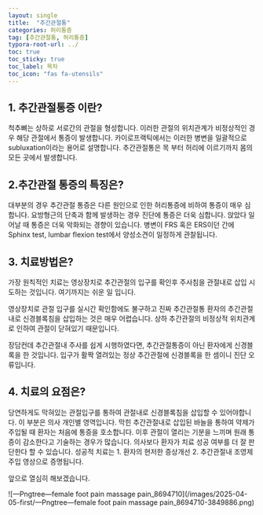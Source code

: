 ```yaml
---
layout: single
title:  "추간관절통"
categories: 허리통증
tag: [추간관절통, 허리통증]
typora-root-url: ../
toc: true
toc_sticky: true
toc_label: 목차
toc_icon: "fas fa-utensils"
---
```


## 1. 추간관절통증 이란?

척추뼈는 상하로 서로간의 관절을 형성합니다. 이러한 관절의 위치관계가 비정상적인 경우 해당 관절에서 통증이 발생합니다. 카이로프랙틱에서는 이러한 병변을 일괄적으로  subluxation이라는 용어로 설명합니다. 추간관절통은 목 부터 허리에 이르기까지 몸의 모든 곳에서 발생합니다. 

## 2.추간관절 통증의 특징은? 
대부분의 경우 추간관절 통증은 다른 원인으로 인한 허리통증에 비하여 통증이 매우 심합니다. 요방형근의 단축과 함께 발생하는 경우 진단에 통증은 더욱 심합니다. 앉았다 일어날 때 통증은 더욱 악화되는 경향이 있습니다. 병변이 FRS 혹은 ERS이던 간에 Sphinx test, lumbar flexion test에서 양성소견이 일정하게 관찰됩니다. 

## 3. 치료방법은?

가장 원칙적인 치료는 영상장치로 추간관절의 입구를 확인후 주사침을 관절내로 삽입 시도하는 것입니다.  여기까지는 쉬운 일 입니다. 

영상장치로 관절 입구를 실시간 확인함에도 불구하고 진짜 추간관절통 환자의 추간관절내로 신경블록침을 삽입하는 것은 매우 어렵습니다. 상하 추간관절의 비정상적 위치관계로 인하여  관절이 닫혀있기 때문입니다. 

장담컨데 추간관절내 주사를 쉽게 시행하였다면, 추간관절통증이 아닌 환자에게 신경블록을 한 것입니다. 입구가 활짝 열려있는 정상 추간관절에 신경블록을 한 셈이니 진단 오류입니다. 

## 4. 치료의 요점은?

당연하게도 막혀있는 관절입구를 통하여 관절내로 신경블록침을 삽입할 수 있어야합니다. 이 부분은 의사 개인별 영역입니다. 막힌 추간관절내로 삽입된 바늘을 통하여 약제가 주입될 때 환자는 처음에 통증을 호소합니다. 이후 관절이 열리는 기분을 느끼며 원래 통증이 감소한다고 기술하는 경우가 많습니다. 의사보다 환자가 치료 성공 여부를 더 잘 판단한다 할 수 있습니다. 성공적 치료는 1. 환자의 현저한 증상개선  2. 추간관절내 조영제 주입 영상으로 증명됩니다. 











앞으로 열심히 해보겠습니다. 





![—Pngtree—female foot pain massage pain_8694710](/images/2025-04-05-first/—Pngtree—female foot pain massage pain_8694710-3849886.png)
